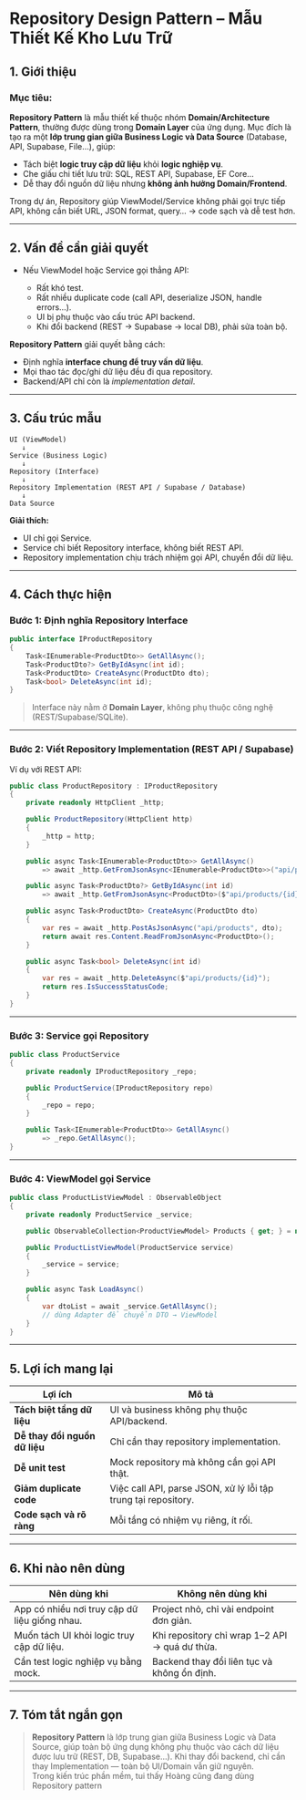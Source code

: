 # **Repository Design Pattern – Mẫu Thiết Kế Kho Lưu Trữ**

## **1. Giới thiệu**

### **Mục tiêu:**

**Repository Pattern** là mẫu thiết kế thuộc nhóm **Domain/Architecture Pattern**, thường được dùng trong **Domain Layer** của ứng dụng.
Mục đích là tạo ra một **lớp trung gian giữa Business Logic và Data Source** (Database, API, Supabase, File…), giúp:

* Tách biệt **logic truy cập dữ liệu** khỏi **logic nghiệp vụ**.
* Che giấu chi tiết lưu trữ: SQL, REST API, Supabase, EF Core…
* Dễ thay đổi nguồn dữ liệu nhưng **không ảnh hưởng Domain/Frontend**.

Trong dự án, Repository giúp ViewModel/Service không phải gọi trực tiếp API, không cần biết URL, JSON format, query… → code sạch và dễ test hơn.

---

## **2. Vấn đề cần giải quyết**

* Nếu ViewModel hoặc Service gọi thẳng API:

  * Rất khó test.
  * Rất nhiều duplicate code (call API, deserialize JSON, handle errors…).
  * UI bị phụ thuộc vào cấu trúc API backend.
  * Khi đổi backend (REST → Supabase → local DB), phải sửa toàn bộ.

**Repository Pattern** giải quyết bằng cách:

* Định nghĩa **interface chung để truy vấn dữ liệu**.
* Mọi thao tác đọc/ghi dữ liệu đều đi qua repository.
* Backend/API chỉ còn là *implementation detail*.

---

## **3. Cấu trúc mẫu**

```plaintext
UI (ViewModel)
   ↓
Service (Business Logic)
   ↓
Repository (Interface)
   ↓
Repository Implementation (REST API / Supabase / Database)
   ↓
Data Source
```

**Giải thích:**

* UI chỉ gọi Service.
* Service chỉ biết Repository interface, không biết REST API.
* Repository implementation chịu trách nhiệm gọi API, chuyển đổi dữ liệu.

---

## **4. Cách thực hiện**

### **Bước 1: Định nghĩa Repository Interface**

```csharp
public interface IProductRepository
{
    Task<IEnumerable<ProductDto>> GetAllAsync();
    Task<ProductDto?> GetByIdAsync(int id);
    Task<ProductDto> CreateAsync(ProductDto dto);
    Task<bool> DeleteAsync(int id);
}
```

> Interface này nằm ở **Domain Layer**, không phụ thuộc công nghệ (REST/Supabase/SQLite).

---

### **Bước 2: Viết Repository Implementation (REST API / Supabase)**

Ví dụ với REST API:

```csharp
public class ProductRepository : IProductRepository
{
    private readonly HttpClient _http;

    public ProductRepository(HttpClient http)
    {
        _http = http;
    }

    public async Task<IEnumerable<ProductDto>> GetAllAsync()
        => await _http.GetFromJsonAsync<IEnumerable<ProductDto>>("api/products");

    public async Task<ProductDto?> GetByIdAsync(int id)
        => await _http.GetFromJsonAsync<ProductDto>($"api/products/{id}");

    public async Task<ProductDto> CreateAsync(ProductDto dto)
    {
        var res = await _http.PostAsJsonAsync("api/products", dto);
        return await res.Content.ReadFromJsonAsync<ProductDto>();
    }

    public async Task<bool> DeleteAsync(int id)
    {
        var res = await _http.DeleteAsync($"api/products/{id}");
        return res.IsSuccessStatusCode;
    }
}
```

---

### **Bước 3: Service gọi Repository**

```csharp
public class ProductService
{
    private readonly IProductRepository _repo;

    public ProductService(IProductRepository repo)
    {
        _repo = repo;
    }

    public Task<IEnumerable<ProductDto>> GetAllAsync()
        => _repo.GetAllAsync();
}
```

---

### **Bước 4: ViewModel gọi Service**

```csharp
public class ProductListViewModel : ObservableObject
{
    private readonly ProductService _service;

    public ObservableCollection<ProductViewModel> Products { get; } = new();

    public ProductListViewModel(ProductService service)
    {
        _service = service;
    }

    public async Task LoadAsync()
    {
        var dtoList = await _service.GetAllAsync();
        // dùng Adapter để chuyển DTO → ViewModel
    }
}
```

---

## **5. Lợi ích mang lại**

| Lợi ích                       | Mô tả                                                          |
| ----------------------------- | -------------------------------------------------------------- |
| **Tách biệt tầng dữ liệu**    | UI và business không phụ thuộc API/backend.                    |
| **Dễ thay đổi nguồn dữ liệu** | Chỉ cần thay repository implementation.                        |
| **Dễ unit test**              | Mock repository mà không cần gọi API thật.                     |
| **Giảm duplicate code**       | Việc call API, parse JSON, xử lý lỗi tập trung tại repository. |
| **Code sạch và rõ ràng**      | Mỗi tầng có nhiệm vụ riêng, ít rối.                            |

---

## **6. Khi nào nên dùng**

| Nên dùng khi                                  | Không nên dùng khi                             |
| --------------------------------------------- | ---------------------------------------------- |
| App có nhiều nơi truy cập dữ liệu giống nhau. | Project nhỏ, chỉ vài endpoint đơn giản.        |
| Muốn tách UI khỏi logic truy cập dữ liệu.     | Khi repository chỉ wrap 1–2 API → quá dư thừa. |
| Cần test logic nghiệp vụ bằng mock.           | Backend thay đổi liên tục và không ổn định.    |

---

## **7. Tóm tắt ngắn gọn**

> **Repository Pattern** là lớp trung gian giữa Business Logic và Data Source, giúp toàn bộ ứng dụng không phụ thuộc vào cách dữ liệu được lưu trữ (REST, DB, Supabase…).
> Khi thay đổi backend, chỉ cần thay Implementation — toàn bộ UI/Domain vẫn giữ nguyên. <br>
> Trong kiến trúc phần mềm, tui thấy Hoàng cũng đang dùng Repository pattern